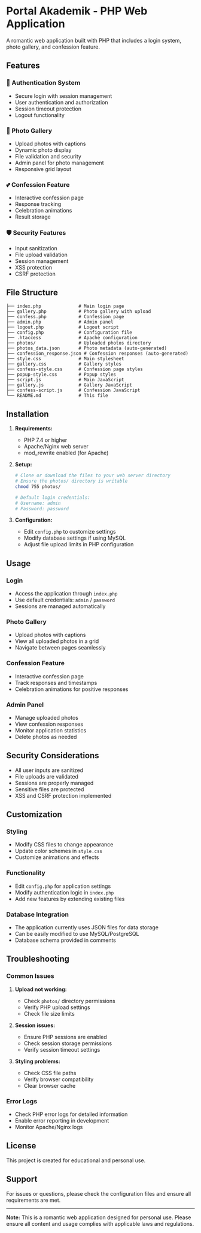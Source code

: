 # Portal Akademik - PHP Web Application

A romantic web application built with PHP that includes a login system, photo gallery, and confession feature.

## Features

### 🔐 Authentication System
- Secure login with session management
- User authentication and authorization
- Session timeout protection
- Logout functionality

### 📸 Photo Gallery
- Upload photos with captions
- Dynamic photo display
- File validation and security
- Admin panel for photo management
- Responsive grid layout

### 💕 Confession Feature
- Interactive confession page
- Response tracking
- Celebration animations
- Result storage

### 🛡️ Security Features
- Input sanitization
- File upload validation
- Session management
- XSS protection
- CSRF protection

## File Structure

```
├── index.php              # Main login page
├── gallery.php            # Photo gallery with upload
├── confess.php            # Confession page
├── admin.php              # Admin panel
├── logout.php             # Logout script
├── config.php             # Configuration file
├── .htaccess              # Apache configuration
├── photos/                # Uploaded photos directory
├── photos_data.json       # Photo metadata (auto-generated)
├── confession_response.json # Confession responses (auto-generated)
├── style.css              # Main stylesheet
├── gallery.css            # Gallery styles
├── confess-style.css      # Confession page styles
├── popup-style.css        # Popup styles
├── script.js              # Main JavaScript
├── gallery.js             # Gallery JavaScript
├── confess-script.js      # Confession JavaScript
└── README.md              # This file
```

## Installation

1. **Requirements:**
   - PHP 7.4 or higher
   - Apache/Nginx web server
   - mod_rewrite enabled (for Apache)

2. **Setup:**
   ```bash
   # Clone or download the files to your web server directory
   # Ensure the photos/ directory is writable
   chmod 755 photos/
   
   # Default login credentials:
   # Username: admin
   # Password: password
   ```

3. **Configuration:**
   - Edit `config.php` to customize settings
   - Modify database settings if using MySQL
   - Adjust file upload limits in PHP configuration

## Usage

### Login
- Access the application through `index.php`
- Use default credentials: `admin` / `password`
- Sessions are managed automatically

### Photo Gallery
- Upload photos with captions
- View all uploaded photos in a grid
- Navigate between pages seamlessly

### Confession Feature
- Interactive confession page
- Track responses and timestamps
- Celebration animations for positive responses

### Admin Panel
- Manage uploaded photos
- View confession responses
- Monitor application statistics
- Delete photos as needed

## Security Considerations

- All user inputs are sanitized
- File uploads are validated
- Sessions are properly managed
- Sensitive files are protected
- XSS and CSRF protection implemented

## Customization

### Styling
- Modify CSS files to change appearance
- Update color schemes in `style.css`
- Customize animations and effects

### Functionality
- Edit `config.php` for application settings
- Modify authentication logic in `index.php`
- Add new features by extending existing files

### Database Integration
- The application currently uses JSON files for data storage
- Can be easily modified to use MySQL/PostgreSQL
- Database schema provided in comments

## Troubleshooting

### Common Issues

1. **Upload not working:**
   - Check `photos/` directory permissions
   - Verify PHP upload settings
   - Check file size limits

2. **Session issues:**
   - Ensure PHP sessions are enabled
   - Check session storage permissions
   - Verify session timeout settings

3. **Styling problems:**
   - Check CSS file paths
   - Verify browser compatibility
   - Clear browser cache

### Error Logs
- Check PHP error logs for detailed information
- Enable error reporting in development
- Monitor Apache/Nginx logs

## License

This project is created for educational and personal use.

## Support

For issues or questions, please check the configuration files and ensure all requirements are met.

---

**Note:** This is a romantic web application designed for personal use. Please ensure all content and usage complies with applicable laws and regulations.
